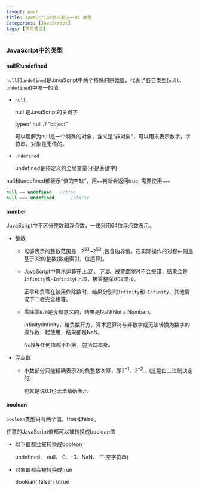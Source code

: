 ```yaml
---
layout: post
title: JavaScript学习笔记——01 类型
Categories: [JavaScript]
tags: [学习笔记]
---
```


### JavaScript中的类型

#### null和undefined

`null`和`undefined`是JavaScript中两个特殊的原始值，代表了各自类型(`null`、`undefined`)中唯一的值

- `null`

  null 是JavaScript的关键字

  typeof null 	//		“object”

  可以理解为null是一个特殊的对象，含义是“非对象”，可以用来表示数字，字符串，对象是无值的。

- `undefined`

  undefined是预定义的全局变量(不是关键字)

null和undefined都表示“值的空缺”，用`==`判断会返回true, 需要使用`===`

```javascript
null == undefined 	//true
null === undefined		//false
```



#### number

JavaScript中不区分整数和浮点数，一律采用64位浮点数表示。

-   整数
    -   能够表示的整数范围是 $-2^{53}$~$2^{53}$ ,包含边界值。在实际操作的过程中则是基于32的整数(数组索引，位运算)。 

    -   JavaScript中算术运算在*上溢* 、*下溢*、*被零整除*时不会报错，结果会是`Infinity`或`-Infinity`(上溢，被零整除)和`0`或`-0`。

        正零和负零在被用作除数时，结果分别时`Infinity`和`-Infinity`，其他情况下二者完全相等。

    -   零除零`0/0`是没有意义的，结果是NaN(Not a Number)。

        Infinity/Infinity，给负数开方，算术运算符与非数字或无法转换为数字的操作数一起使用，结果都是NaN。

        NaN与任何值都不相等，包括其本身。

-   浮点数

    -   小数部分只能精确表示2的负整数次幂，即$2^{-1}$、$2^{-2}$... (这是由二进制决定的)

        也就是说0.1也无法精确表示

#### boolean

`boolean`类型只有两个值，true和false。

任意的JavaScript值都可以被转换成boolean值

 -  以下值都会被转换成boolean

    undefined、 null、 0、-0、NaN、 “”(空字符串)

- 对象值都会被转换成true

  Boolean('false') //true

